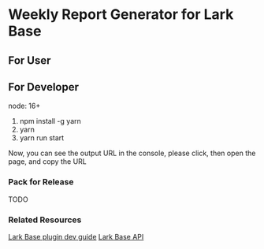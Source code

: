 # Weekly Report Generator for Lark Base

## For User

## For Developer 
node: 16+
1. npm install -g yarn
2. yarn
3. yarn run start

Now, you can see the output URL in the console, please click, then open the page, and copy the URL

### Pack for Release

TODO

### Related Resources
[Lark Base plugin dev guide](https://feishu.feishu.cn/docx/U3wodO5eqome3uxFAC3cl0qanIe)
[Lark Base API](https://lark-base-team.github.io/js-sdk-docs/zh/api/guide)

